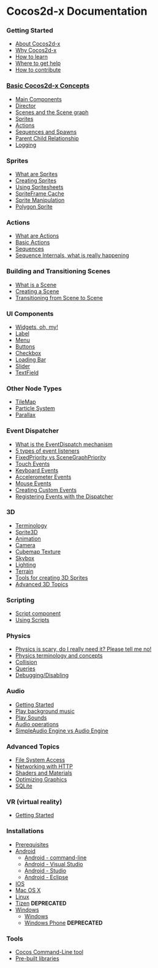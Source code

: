 # Cocos2d-x Documentation

### Getting Started

* [About Cocos2d-x](index.md)
* [Why Cocos2d-x](about/index.md)
* [How to learn](about/learn.md)
* [Where to get help](about/help.md)
* [How to contribute](about/how.md)

### [Basic Cocos2d-x Concepts](programmers_guide/basic_concepts.md)
- [Main Components](programmers_guide/basic_concepts.md#main_components)
- [Director](programmers_guide/basic_concepts.md#director)
- [Scenes and the Scene graph](programmers_guide/basic_concepts.md#scenes)
- [Sprites](programmers_guide/basic_concepts.md#sprites)
- [Actions](programmers_guide/basic_concepts.md#actions)
- [Sequences and Spawns](programmers_guide/basic_concepts.md#seqs)
- [Parent Child Relationship](programmers_guide/basic_concepts.md#parent_child)
- [Logging](programmers_guide/basic_concepts.md#logging)

### Sprites
- [What are Sprites](programmers_guide/sprites.md)
- [Creating Sprites]()
- [Using Spritesheets]()
- [SpriteFrame Cache]()
- [Sprite Manipulation]()
- [Polygon Sprite]()

### Actions
- [What are Actions](programmers_guide/actions.md)
- [Basic Actions](programmers_guide/actions.md#basic)
- [Sequences](programmers_guide/actions.md#sequences)
- [Sequence Internals, what is really happening](programmers_guide/actions.md#internals)

### Building and Transitioning Scenes
- [What is a Scene](programmers_guide/scenes.md)
- [Creating a Scene]()
- [Transitioning from Scene to Scene]()

### UI Components
- [Widgets, oh, my!](programmers_guide/ui_components.md)
- [Label]()
- [Menu]()
- [Buttons]()
- [Checkbox]()
- [Loading Bar]()
- [Slider]()
- [TextField]()

### Other Node Types
- [TileMap](programmers_guide/other_node_types.md)
- [Particle System](programmers_guide/other_node_types.md#particle)
- [Parallax](programmers_guide/other_node_types.md#parallax)

### Event Dispatcher
- [What is the EventDispatch mechanism](programmers_guide/event_dispatch.md)
- [5 types of event listeners](programmers_guide/event_dispatch.md#types)
- [FixedPriority vs SceneGraphPriority](programmers_guide/event_dispatch.md#priority)
- [Touch Events](programmers_guide/event_dispatch.md#touch)
- [Keyboard Events](programmers_guide/event_dispatch.md#keyboard)
- [Accelerometer Events](programmers_guide/event_dispatch.md#accelerometer)
- [Mouse Events](programmers_guide/event_dispatch.md#mouse)
- [Creating Custom Events](programmers_guide/event_dispatch.md#custom)
- [Registering Events with the Dispatcher](programmers_guide/event_dispatch.md#registering)

### 3D
- [Terminology](programmers_guide/3d.md)
- [Sprite3D](programmers_guide/3d.md#sprite3d)
- [Animation](programmers_guide/3d.md#animations)
- [Camera](programmers_guide/3d.md#camera)
- [Cubemap Texture](programmers_guide/3d.md#cubemap)
- [Skybox](programmers_guide/3d.md#skybox)
- [Lighting](programmers_guide/3d.md#lighting)
- [Terrain](programmers_guide/3d.md#terrain)
- [Tools for creating 3D Sprites](programmers_guide/3d.md#tools)
- [Advanced 3D Topics](programmers_guide/3d.md#advanced)

### Scripting
- [Script component](programmers_guide/scripting.md)
- [Using Scripts]()

### Physics
- [Physics is scary, do I really need it? Please tell me no!](programmers_guide/physics.md)
- [Physics terminology and concepts]()
- [Collision]()
- [Queries]()
- [Debugging/Disabling]()

### Audio
- [Getting Started](programmers_guide/audio.md)
- [Play background music](programmers_guide/audio.md#music)
- [Play Sounds](programmers_guide/audio.md#sounds)
- [Audio operations](programmers_guide/audio.md#operations)
- [SimpleAudio Engine vs Audio Engine](programmers_guide/audio.md#versus)

### Advanced Topics
- [File System Access](programmers_guide/advanced_topics.md)
- [Networking with HTTP](programmers_guide/advanced_topics.md#networking)
- [Shaders and Materials](programmers_guide/advanced_topics.md#shaders)
- [Optimizing Graphics](programmers_guide/advanced_topics.md#optimizing)
- [SQLite](programmers_guide/advanced_topics.md#sqlite)

### VR (virtual reality)
- [Getting Started](programmers_guide/vr.md)

### Installations
* [Prerequisites](installation/A.md)
* [Android](installation/Android-terminal.md)
  * [Android - command-line](installation/Android-terminal.md)
  * [Android - Visual Studio](installation/Android-VisualStudio.md)
  * [Android - Studio](installation/Android-Studio.md)
  * [Android - Eclipse](installation/Android-Eclipse.md)
* [IOS](installation/iOS.md)
* [Mac OS X](installation/OSX.md)
* [Linux](installation/Linux.md)
* [Tizen](installation/Tizen.md) __**DEPRECATED**__
* [Windows](installation/Windows.md)
  * [Windows](installation/Windows.md)
  * [Windows Phone](installation/Windows-Phone.md) __**DEPRECATED**__

### Tools
- [Cocos Command-Line tool]()
- [Pre-built libraries]()
